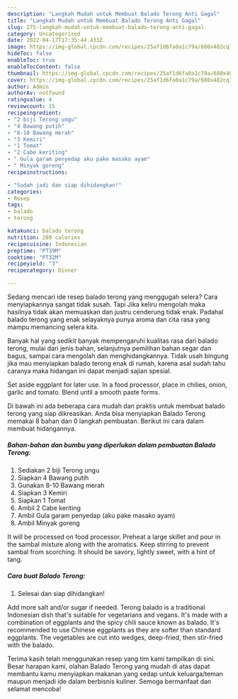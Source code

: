 ```yaml
---
description: "Langkah Mudah untuk Membuat Balado Terong Anti Gagal"
title: "Langkah Mudah untuk Membuat Balado Terong Anti Gagal"
slug: 275-langkah-mudah-untuk-membuat-balado-terong-anti-gagal
category: Uncategorized
date: 2022-04-17T17:35:44.433Z
image: https://img-global.cpcdn.com/recipes/25af1d6fa0a1c79a/680x482cq70/balado-terong-foto-resep-utama.jpg
hideToc: false
enableToc: true
enableTocContent: false
thumbnail: https://img-global.cpcdn.com/recipes/25af1d6fa0a1c79a/680x482cq70/balado-terong-foto-resep-utama.jpg
cover: https://img-global.cpcdn.com/recipes/25af1d6fa0a1c79a/680x482cq70/balado-terong-foto-resep-utama.jpg
author: Admin
authorAv: notfound
ratingvalue: 4
reviewcount: 15
recipeingredient:
- "2 biji Terong ungu"
- "4 Bawang putih"
- "8-10 Bawang merah"
- "3 Kemiri"
- "1 Tomat"
- "2 Cabe keriting"
- " Gula garam penyedap aku pake masako ayam"
- " Minyak goreng"
recipeinstructions:

- "Sudah jadi dan siap dihidangkan!"
categories:
- Resep
tags:
- balado
- terong

katakunci: balado terong 
nutrition: 289 calories
recipecuisine: Indonesian
preptime: "PT39M"
cooktime: "PT32M"
recipeyield: "3"
recipecategory: Dinner

---
```



Sedang mencari ide resep balado terong yang menggugah selera? Cara menyiapkannya sangat tidak susah. Tapi Jika keliru mengolah maka hasilnya tidak akan memuaskan dan justru cenderung tidak enak. Padahal balado terong yang enak selayaknya punya aroma dan cita rasa yang mampu memancing selera kita.


Banyak hal yang sedikit banyak mempengaruhi kualitas rasa dari balado terong, mulai dari jenis bahan, selanjutnya pemilihan bahan segar dan bagus, sampai cara mengolah dan menghidangkannya. Tidak usah bingung jika mau menyiapkan balado terong enak di rumah, karena asal sudah tahu caranya maka hidangan ini dapat menjadi sajian spesial.

Set aside eggplant for later use. In a food processor, place in chilies, onion, garlic and tomato. Blend until a smooth paste forms.


Di bawah ini ada beberapa cara mudah dan praktis untuk membuat balado terong yang siap dikreasikan. Anda bisa menyiapkan Balado Terong memakai 8 bahan dan 0 langkah pembuatan. Berikut ini cara dalam membuat hidangannya.

<!--inarticleads1-->

##### Bahan-bahan dan bumbu yang diperlukan dalam pembuatan Balado Terong:

1. Sediakan 2 biji Terong ungu
1. Siapkan 4 Bawang putih
1. Gunakan 8-10 Bawang merah
1. Siapkan 3 Kemiri
1. Siapkan 1 Tomat
1. Ambil 2 Cabe keriting
1. Ambil  Gula garam penyedap (aku pake masako ayam)
1. Ambil  Minyak goreng


It will be processed on food processor. Preheat a large skillet and pour in the sambal mixture along with the aromatics. Keep stirring to prevent sambal from scorching. It should be savory, lightly sweet, with a hint of tang. 

<!--inarticleads2-->

##### Cara buat Balado Terong:


1. Selesai dan siap dihidangkan!

Add more salt and/or sugar if needed. Terong balado is a traditional Indonesian dish that&#39;s suitable for vegetarians and vegans. It&#39;s made with a combination of eggplants and the spicy chili sauce known as balado. It&#39;s recommended to use Chinese eggplants as they are softer than standard eggplants. The vegetables are cut into wedges, deep-fried, then stir-fried with the balado. 

Terima kasih telah menggunakan resep yang tim kami tampilkan di sini. Besar harapan kami, olahan Balado Terong yang mudah di atas dapat membantu kamu menyiapkan makanan yang sedap untuk keluarga/teman maupun menjadi ide dalam berbisnis kuliner. Semoga bermanfaat dan selamat mencoba!
